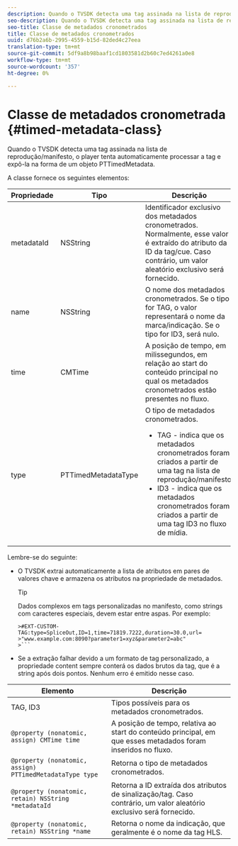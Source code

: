 ```yaml
---
description: Quando o TVSDK detecta uma tag assinada na lista de reprodução/manifesto, o player tenta automaticamente processar a tag e expô-la na forma de um objeto PTTimedMetadata.
seo-description: Quando o TVSDK detecta uma tag assinada na lista de reprodução/manifesto, o player tenta automaticamente processar a tag e expô-la na forma de um objeto PTTimedMetadata.
seo-title: Classe de metadados cronometrados
title: Classe de metadados cronometrados
uuid: d76b2a6b-2995-4559-b15d-82ded4c27eea
translation-type: tm+mt
source-git-commit: 5df9a8b98baaf1cd1803581d2b60c7ed4261a0e8
workflow-type: tm+mt
source-wordcount: '357'
ht-degree: 0%

---
```



# Classe de metadados cronometrada {#timed-metadata-class}

Quando o TVSDK detecta uma tag assinada na lista de reprodução/manifesto, o player tenta automaticamente processar a tag e expô-la na forma de um objeto PTTimedMetadata.

A classe fornece os seguintes elementos:

<table id="table_FFC56AC5B1E04DA99C9309C0223ABA90"> 
 <thead> 
  <tr> 
   <th colname="col1" class="entry"><b>Propriedade</b></th> 
   <th colname="col02" class="entry"><b>Tipo</b> </th> 
   <th colname="col2" class="entry"><b>Descrição</b></th> 
  </tr>
 </thead>
 <tbody> 
  <tr> 
   <td colname="col1"> <span class="codeph"> metadataId</span> </td> 
   <td colname="col02"><span class="codeph"> NSString</span> </td> 
   <td colname="col2"> Identificador exclusivo dos metadados cronometrados. Normalmente, esse valor é extraído do atributo da ID da tag/cue. Caso contrário, um valor aleatório exclusivo será fornecido. </td> 
  </tr> 
  <tr> 
   <td colname="col1"><span class="codeph"> name</span> </td> 
   <td colname="col02"><span class="codeph"> NSString</span></td> 
   <td colname="col2"> O nome dos metadados cronometrados. Se o tipo for <span class="codeph"> TAG</span>, o valor representará o nome da marca/indicação. Se o tipo for <span class="codeph"> ID3</span>, será nulo. </td> 
  </tr> 
  <tr> 
   <td colname="col1"><span class="codeph"> time</span> </td> 
   <td colname="col02"><span class="codeph"> CMTime</span></td> 
   <td colname="col2"> A posição de tempo, em milissegundos, em relação ao start do conteúdo principal no qual os metadados cronometrados estão presentes no fluxo. </td> 
  </tr> 
  <tr> 
   <td colname="col1"><span class="codeph"> type</span> </td> 
   <td colname="col02"> <span class="codeph"> PTTimedMetadataType</span></td> 
   <td colname="col2">O tipo de metadados cronometrados. 
    <ul id="ul_70FBFB33E9F846D8B38592560CCE9560"> 
     <li id="li_739D30561BFB4D9B97DF212E4880BA2C">TAG - indica que os metadados cronometrados foram criados a partir de uma tag na lista de reprodução/manifesto. </li> 
     <li id="li_E785E1DEF1CC4D9DBE7764E5D05EFAFC">ID3 - indica que os metadados cronometrados foram criados a partir de uma tag ID3 no fluxo de mídia. </li> 
    </ul> </td> 
  </tr> 
 </tbody> 
</table>

<!--<a id="section_737CC47997F74F80A3C5C6171ADE120E"></a>-->

Lembre-se do seguinte:

* O TVSDK extrai automaticamente a lista de atributos em pares de valores chave e armazena os atributos na propriedade de metadados.

   >[!TIP]
   >
   >Dados complexos em tags personalizadas no manifesto, como strings com caracteres especiais, devem estar entre aspas. Por exemplo:
   >
   >
   ```
   >#EXT-CUSTOM-TAG:type=SpliceOut,ID=1,time=71819.7222,duration=30.0,url=
   >"www.example.com:8090?parameter1=xyz&parameter2=abc"
   >```

* Se a extração falhar devido a um formato de tag personalizado, a propriedade content sempre conterá os dados brutos da tag, que é a string após dois pontos. Nenhum erro é emitido nesse caso.

| **Elemento** | **Descrição** |
|---|---|
| TAG, ID3 | Tipos possíveis para os metadados cronometrados. |
| `@property (nonatomic, assign) CMTime time` | A posição de tempo, relativa ao start do conteúdo principal, em que esses metadados foram inseridos no fluxo. |
| `@property (nonatomic, assign) PTTimedMetadataType type` | Retorna o tipo de metadados cronometrados. |
| `@property (nonatomic, retain) NSString *metadataId` | Retorna a ID extraída dos atributos de sinalização/tag. Caso contrário, um valor aleatório exclusivo será fornecido. |
| `@property (nonatomic, retain) NSString *name` | Retorna o nome da indicação, que geralmente é o nome da tag HLS. |